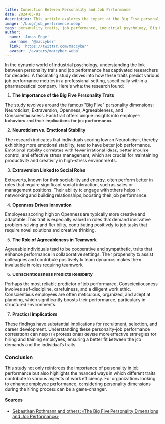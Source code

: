 ```yaml
---
title: Connection Between Personality and Job Performance
date: 2024-05-01
description: This article explores the impact of the Big Five personality traits on job performance, highlighting their significance in employee productivity and organizational psychology.
image: '/blog/job_performence.webp'
tags: personality traits, job performance, industrial psychology, Big Five personality dimensions, emotional stability, Neuroticism, Extraversion, Openness, Agreeableness, Conscientiousness, employee productivity, HR strategies, workplace behavior, personality testing, psychological research, performance prediction, employee assessment, career development, organizational psychology, team dynamics
author:
  name: 'Jonas Enge'
  username: '@maccyber'
  link: 'https://twitter.com/maccyber'
  avatar: '/avatars/maccyber.webp'
---
```


In the dynamic world of industrial psychology, understanding the link between personality traits and job performance has captivated researchers for decades. A fascinating study delves into how these traits predict various job performance metrics in a professional setting, specifically within a pharmaceutical company. Here's what the research found:

1. **The Importance of the Big Five Personality Traits**

The study revolves around the famous "Big Five" personality dimensions: Neuroticism, Extraversion, Openness, Agreeableness, and Conscientiousness. Each trait offers unique insights into employee behaviors and their implications for job performance.

2. **Neuroticism vs. Emotional Stability**

The research indicates that individuals scoring low on Neuroticism, thereby exhibiting more emotional stability, tend to have better job performance. Emotional stability correlates with fewer irrational ideas, better impulse control, and effective stress management, which are crucial for maintaining productivity and creativity in high-stress environments.

3. **Extraversion Linked to Social Roles**

Extraverts, known for their sociability and energy, often perform better in roles that require significant social interaction, such as sales or management positions. Their ability to engage with others helps in networking and building relationships, boosting their job performance.

4. **Openness Drives Innovation**

Employees scoring high on Openness are typically more creative and adaptable. This trait is especially valued in roles that demand innovative problem-solving and flexibility, contributing positively to job tasks that require novel solutions and creative thinking.

5. **The Role of Agreeableness in Teamwork**

Agreeable individuals tend to be cooperative and sympathetic, traits that enhance performance in collaborative settings. Their propensity to assist colleagues and contribute positively to team dynamics makes them invaluable in roles requiring teamwork.

6. **Conscientiousness Predicts Reliability**

Perhaps the most reliable predictor of job performance, Conscientiousness involves self-discipline, carefulness, and a diligent work ethic. Conscientious employees are often meticulous, organized, and adept at planning, which significantly boosts their performance, particularly in structured environments.

7. **Practical Implications**

These findings have substantial implications for recruitment, selection, and career development. Understanding these personality-job performance correlations can help HR professionals devise more effective strategies for hiring and training employees, ensuring a better fit between the job demands and the individual’s traits.

### Conclusion

This study not only reinforces the importance of personality in job performance but also highlights the nuanced ways in which different traits contribute to various aspects of work efficiency. For organizations looking to enhance employee performance, considering personality dimensions during the hiring process can be a game-changer.

#### **Sources**

- [Sebastiaan Rothmann and others: «The Big Five Personality Dimensions and Job Performance»](https://www.researchgate.net/publication/47739408_The_Big_Five_Personality_Dimensions_and_Job_Performance)
